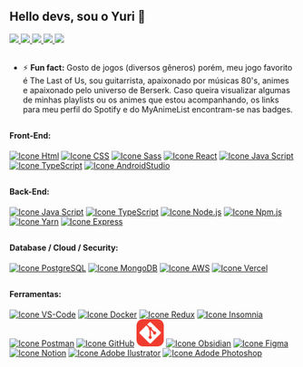 <h2>Hello devs, sou o Yuri 🚀</h2>

<div>
  <a href="https://www.linkedin.com/in/yurimarim/" target="_blank">
  <img src="https://img.shields.io/badge/-LinkedIn-%230077B5?style=for-the-badge&logo=linkedin&logoColor=white" target="_blank">
  </a>
  <a href="https://instagram.com/yuri_marim" target="_blank">
  <img src="https://img.shields.io/badge/-Instagram-%23E4405F?style=for-the-badge&logo=instagram&logoColor=white" target="_blank">
  </a>
 	<a href="https://www.twitch.tv/yur1zada_" target="_blank">
  <img src="https://img.shields.io/badge/Twitch-9146FF?style=for-the-badge&logo=twitch&logoColor=white" target="_blank">
  </a>
  <a href="https://myanimelist.net/profile/Behelit1" target="_blank">
  <img src="https://img.shields.io/badge/Myanimelist-2E51A2?style=for-the-badge&logo=myanimelist&logoColor=white" target="_blank">
  </a>
  <a href="https://open.spotify.com/user/12176909189?si=c26dbd84c6374eeb" target="_blank">
  <img src="https://img.shields.io/badge/Spotify-1ED760?&style=for-the-badge&logo=spotify&logoColor=white" target="_blank">
  </a>
<div>

<br>

- ⚡ **Fun fact:** Gosto de jogos (diversos gêneros) porém, meu jogo favorito é The Last of Us, sou guitarrista, apaixonado por músicas 80's, animes e apaixonado pelo universo de Berserk. Caso queira visualizar algumas de minhas playlists ou os animes que estou acompanhando, os links para meu perfil do Spotify e do MyAnimeList encontram-se nas badges.

##

#### Front-End:
[<img height="48px" width="48px" alt="Icone Html" src="https://skillicons.dev/icons?i=html"/>](https://developer.mozilla.org/pt-BR/docs/Web/HTML)
[<img height="48px" width="48px" alt="Icone CSS" src="https://skillicons.dev/icons?i=css"/>](https://developer.mozilla.org/pt-BR/docs/Web/CSS)
[<img height="48px" width="48px" alt="Icone Sass" src="https://skillicons.dev/icons?i=sass"/>](https://sass-lang.com)
[<img height="48px" width="48px" alt="Icone React" src="https://skillicons.dev/icons?i=react"/>](https://pt-br.react.dev)
[<img height="48px" width="48px" alt="Icone Java Script" src="https://skillicons.dev/icons?i=js"/>](https://developer.mozilla.org/pt-BR/docs/Web/JavaScript)
[<img height="48px" width="48px" alt="Icone TypeScript" src="https://skillicons.dev/icons?i=ts"/>](https://www.typescriptlang.org/pt/)
[<img height="48px" width="48px" alt="Icone AndroidStudio" src="https://skillicons.dev/icons?i=androidstudio"/>](https://developer.android.com/studio)

##

#### Back-End:
[<img height="48px" width="48px" alt="Icone Java Script" src="https://skillicons.dev/icons?i=js"/>](https://developer.mozilla.org/pt-BR/docs/Web/JavaScript)
[<img height="48px" width="48px" alt="Icone TypeScript" src="https://skillicons.dev/icons?i=ts"/>](https://www.typescriptlang.org/pt/)
[<img height="48px" width="48px" alt="Icone Node.js" src="https://skillicons.dev/icons?i=nodejs"/>](https://nodejs.org)
[<img height="48px" width="48px" alt="Icone Npm.js" src="https://i.postimg.cc/L8k9jKJ2/Group.png"/>](https://www.npmjs.com)
[<img height="48px" width="48px" alt="Icone Yarn" src="https://skillicons.dev/icons?i=yarn"/>](https://yarnpkg.com/)
[<img height="48px" width="48px" alt="Icone Express" src="https://skillicons.dev/icons?i=express"/>](https://expressjs.com/pt-br/)

##

#### Database  /  Cloud  /  Security:
[<img height="48px" width="48px" alt="Icone PostgreSQL" src="https://skillicons.dev/icons?i=postgres"/>](https://www.postgresql.org)
[<img height="48px" width="48px" alt="Icone MongoDB" src="https://skillicons.dev/icons?i=mongodb"/>](https://www.mongodb.com)
[<img height="48px" width="48px" alt="Icone AWS" src="https://skillicons.dev/icons?i=aws"/>](https://aws.amazon.com)
[<img height="48px" width="48px" alt="Icone Vercel" src="https://skillicons.dev/icons?i=vercel"/>](https://vercel.com)

##

#### Ferramentas:
[<img height="48px" width="48px" alt="Icone VS-Code" src="https://skillicons.dev/icons?i=vscode"/>](https://code.visualstudio.com)
[<img height="48px" width="48px" alt="Icone Docker" src="https://skillicons.dev/icons?i=docker"/>](https://www.docker.com/)
[<img height="48px" width="48px" alt="Icone Redux" src="https://skillicons.dev/icons?i=redux"/>](https://redux.js.org/)
[<img height="48px" width="48px" alt="Icone Insomnia" src="https://i.postimg.cc/MHch4m7T/insomnia.png"/>](https://insomnia.rest)
[<img height="48px" width="48px" alt="Icone Postman" src="https://i.postimg.cc/QNyBTNVk/postman.png"/>](https://www.postman.com)
[<img height="48px" width="48px" alt="Icone GitHub" src="https://skillicons.dev/icons?i=github"/>](https://github.com/)
[<img height="48px" width="48px" alt="Icone Git" src="https://raw.githubusercontent.com/tandpfun/skill-icons/main/icons/Git.svg"/>](https://git-scm.com)
[<img height="48px" width="48px" alt="Icone Obsidian" src="https://skillicons.dev/icons?i=obsidian"/>](https://obsidian.md)
[<img height="48px" width="48px" alt="Icone Figma" src="https://skillicons.dev/icons?i=figma"/>](https://www.figma.com)
[<img height="48px" width="48px" alt="Icone Notion" src="https://skillicons.dev/icons?i=notion"/>](https://www.notion.so)
[<img height="48px" width="48px" alt="Icone Adobe Ilustrator" src="https://skillicons.dev/icons?i=ai"/>](https://www.adobe.com/br/products/illustrator.html)
[<img height="48px" width="48px" alt="Icone Adode Photoshop" src="https://skillicons.dev/icons?i=ps"/>](https://www.adobe.com/br/products/photoshop.html)


  
  
  
  
  
  
  
  
  
  
  
  
